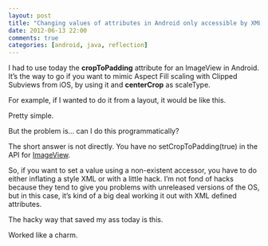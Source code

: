 ```yaml
---
layout: post
title: "Changing values of attributes in Android only accessible by XML"
date: 2012-06-13 22:00
comments: true
categories: [android, java, reflection]
---
```


I had to use today the 
**cropToPadding**
 attribute for an ImageView in Android. It’s the way to go if you want to mimic 
Aspect Fill scaling with Clipped Subviews from iOS, by using it and 
**centerCrop**
 as scaleType.

For example, if I wanted to do it from a layout, it would be like this.

Pretty simple.

But the problem is… can I do this programmatically?

The short answer is 
not directly. You have no setCropToPadding(true) in the 
API for 
[ImageView](http://developer.android.com/reference/android/widget/ImageView.html).

So, if you want to set a value using a non-existent accessor, you have to do either inflating a style 
XML or with a little hack. I’m not fond of hacks because they tend to give you problems with unreleased versions of the OS, but in this case, it’s kind of a big deal working it out with 
XML defined attributes.

The hacky way that saved my ass today is this.

Worked like a charm.